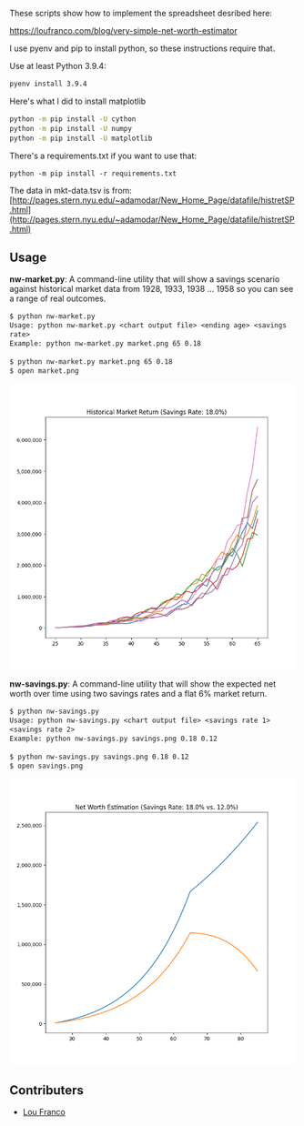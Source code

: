 These scripts show how to implement the spreadsheet desribed here:

https://loufranco.com/blog/very-simple-net-worth-estimator

I use pyenv and pip to install python, so these instructions require that.

Use at least Python 3.9.4:

```bash
pyenv install 3.9.4
```

Here's what I did to install matplotlib

```bash
python -m pip install -U cython
python -m pip install -U numpy
python -m pip install -U matplotlib
```

There's a requirements.txt if you want to use that:

```base
python -m pip install -r requirements.txt
```

The data in mkt-data.tsv is from: [http://pages.stern.nyu.edu/~adamodar/New_Home_Page/datafile/histretSP.html](http://pages.stern.nyu.edu/~adamodar/New_Home_Page/datafile/histretSP.html)

## Usage

**nw-market.py**: A command-line utility that will show a savings scenario against historical market data from 1928, 1933, 1938 ... 1958 so you can see a range of real outcomes.

```
$ python nw-market.py
Usage: python nw-market.py <chart output file> <ending age> <savings rate>
Example: python nw-market.py market.png 65 0.18

$ python nw-market.py market.png 65 0.18
$ open market.png
```

![The output graph from nw-market.py](./sample-output/market.png)

**nw-savings.py**: A command-line utility that will show the expected net worth over time
using two savings rates and a flat 6% market return.

```
$ python nw-savings.py
Usage: python nw-savings.py <chart output file> <savings rate 1> <savings rate 2>
Example: python nw-savings.py savings.png 0.18 0.12

$ python nw-savings.py savings.png 0.18 0.12
$ open savings.png
```

![The output graph from nw-savings.py](./sample-output/savings.png)

## Contributers

- [Lou Franco](https://github.com/loufranco)
